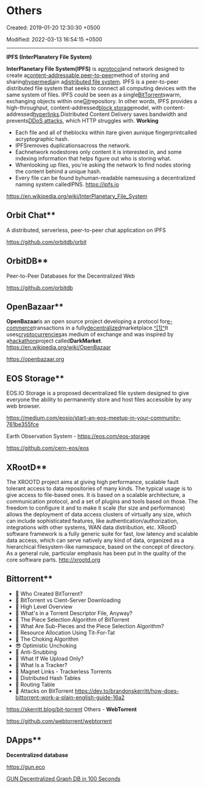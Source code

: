 # Others

Created: 2019-01-20 12:30:30 +0500

Modified: 2022-03-13 16:54:15 +0500

---

**IPFS (InterPlanatery File System)**

**InterPlanetary File System(IPFS)** is a[protocol](https://en.wikipedia.org/wiki/Communications_protocol)and network designed to create a[content-addressable](https://en.wikipedia.org/wiki/Content-addressable_storage),[peer-to-peer](https://en.wikipedia.org/wiki/Peer-to-peer)method of storing and sharing[hypermedia](https://en.wikipedia.org/wiki/Hypermedia)in a[distributed file system](https://en.wikipedia.org/wiki/Distributed_file_system).
IPFS is a peer-to-peer distributed file system that seeks to connect all computing devices with the same system of files. IPFS could be seen as a single[BitTorrent](https://en.wikipedia.org/wiki/BitTorrent)swarm, exchanging objects within one[Git](https://en.wikipedia.org/wiki/Git_(software))repository. In other words, IPFS provides a high-throughput, content-addressed[block storage](https://en.wikipedia.org/wiki/Block_storage)model, with content-addressed[hyperlinks](https://en.wikipedia.org/wiki/Hyperlink).Distributed Content Delivery saves bandwidth and prevents[DDoS attacks](https://en.wikipedia.org/wiki/Denial-of-service_attack), which HTTP struggles with.
**Working**
-   Each file and all of theblocks within itare given aunique fingerprintcalled acryptographic hash.
-   IPFSremoves duplicationsacross the network.
-   Eachnetwork nodestores only content it is interested in, and some indexing information that helps figure out who is storing what.
-   Whenlooking up files, you're asking the network to find nodes storing the content behind a unique hash.
-   Every file can be found byhuman-readable namesusing a decentralized naming system calledIPNS.
<https://ipfs.io>

<https://en.wikipedia.org/wiki/InterPlanetary_File_System>

## Orbit Chat**

A distributed, serverless, peer-to-peer chat application on IPFS

<https://github.com/orbitdb/orbit>

## OrbitDB**

Peer-to-Peer Databases for the Decentralized Web

<https://github.com/orbitdb>

## OpenBazaar**

**OpenBazaar**is an open source project developing a protocol for[e-commerce](https://en.wikipedia.org/wiki/E-commerce)transactions in a fully[decentralized](https://en.wikipedia.org/wiki/Decentralization)marketplace.[^[1]^](https://en.wikipedia.org/wiki/OpenBazaar#cite_note-1)It uses[cryptocurrencies](https://en.wikipedia.org/wiki/Cryptocurrency)as medium of exchange and was inspired by a[hackathon](https://en.wikipedia.org/wiki/Hackathon)project called**DarkMarket**.
<https://en.wikipedia.org/wiki/OpenBazaar>

<https://openbazaar.org>

## EOS Storage**

EOS.IO Storage is a proposed decentralized file system designed to give everyone the ability to permanently store and host files accessible by any web browser.

<https://medium.com/eosio/start-an-eos-meetup-in-your-community-761be355fce>

Earth Observation System - <https://eos.com/eos-storage>

<https://github.com/cern-eos/eos>

## XRootD**

The XROOTD project aims at giving high performance, scalable fault tolerant access to data repositories of many kinds. The typical usage is to give access to file-based ones. It is based on a scalable architecture, a communication protocol, and a set of plugins and tools based on those. The freedom to configure it and to make it scale (for size and performance) allows the deployment of data access clusters of virtually any size, which can include sophisticated features, like authentication/authorization, integrations with other systems, WAN data distribution, etc.
XRootD software framework is a fully generic suite for fast, low latency and scalable data access, which can serve natively any kind of data, organized as a hierarchical filesystem-like namespace, based on the concept of directory. As a general rule, particular emphasis has been put in the quality of the core software parts.
<http://xrootd.org>

## Bittorrent**
-   💭 Who Created BitTorrent?
-   🥊 BitTorrent vs Cient-Server Downloading
-   📑 High Level Overview
-   📁 What's in a Torrent Descriptor File, Anyway?
-   🧀 The Piece Selection Algorithm of BitTorrent
-   🌆 What Are Sub-Pieces and the Piece Selection Algorithm?
-   🌱 Resource Allocation Using Tit-For-Tat
-   🎐 The Choking Algorithm
-   😎 Optimistic Unchoking
-   🤕 Anti-Snubbing
-   🤔 What If We Upload Only?
-   🐝 What Is a Tracker?
-   🧲 Magnet Links - Trackerless Torrents
-   🐍 Distributed Hash Tables
-   📌 Routing Table
-   🤺 Attacks on BitTorrent
<https://dev.to/brandonskerritt/how-does-bittorrent-work-a-plain-english-guide-16a2>

<https://skerritt.blog/bit-torrent>
Others - **WebTorrent**

<https://github.com/webtorrent/webtorrent>

## DApps**

**Decentralized database**

<https://gun.eco>

[GUN Decentralized Graph DB in 100 Seconds](https://www.youtube.com/watch?v=oTQXzhm8w_8)
